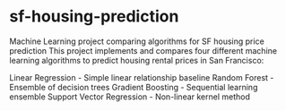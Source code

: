 # sf-housing-prediction
Machine Learning project comparing algorithms for SF housing price prediction
This project implements and compares four different machine learning algorithms to predict housing rental prices in San Francisco:

Linear Regression - Simple linear relationship baseline
Random Forest - Ensemble of decision trees
Gradient Boosting - Sequential learning ensemble
Support Vector Regression - Non-linear kernel method